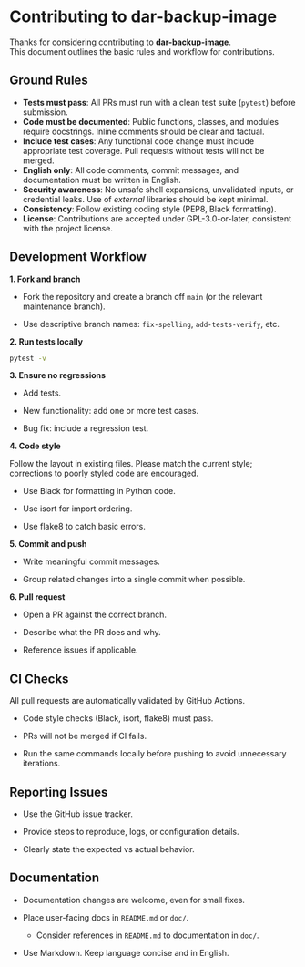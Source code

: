 # Contributing to dar-backup-image

Thanks for considering contributing to **dar-backup-image**.  
This document outlines the basic rules and workflow for contributions.

## Ground Rules

- **Tests must pass**: All PRs must run with a clean test suite (`pytest`) before submission.  
- **Code must be documented**: Public functions, classes, and modules require docstrings. Inline comments should be clear and factual.  
- **Include test cases**: Any functional code change must include appropriate test coverage. Pull requests without tests will not be merged.  
- **English only**: All code comments, commit messages, and documentation must be written in English.  
- **Security awareness**: No unsafe shell expansions, unvalidated inputs, or credential leaks. Use of *external* libraries should be kept minimal.  
- **Consistency**: Follow existing coding style (PEP8, Black formatting).  
- **License**: Contributions are accepted under GPL-3.0-or-later, consistent with the project license.

## Development Workflow

**1. Fork and branch**  

- Fork the repository and create a branch off `main` (or the relevant maintenance branch).

- Use descriptive branch names: `fix-spelling`, `add-tests-verify`, etc.

**2. Run tests locally**  

```bash
pytest -v
```

**3. Ensure no regressions**

- Add tests.

- New functionality: add one or more test cases.

- Bug fix: include a regression test.

**4. Code style**

Follow the layout in existing files. Please match the current style; corrections to poorly styled code are encouraged.

- Use Black for formatting in Python code.

- Use isort for import ordering.

- Use flake8 to catch basic errors.

**5. Commit and push**

- Write meaningful commit messages.

- Group related changes into a single commit when possible.

**6. Pull request**

- Open a PR against the correct branch.

- Describe what the PR does and why.

- Reference issues if applicable.

## CI Checks

All pull requests are automatically validated by GitHub Actions.

- Code style checks (Black, isort, flake8) must pass.

- PRs will not be merged if CI fails.

- Run the same commands locally before pushing to avoid unnecessary iterations.

## Reporting Issues

- Use the GitHub issue tracker.

- Provide steps to reproduce, logs, or configuration details.

- Clearly state the expected vs actual behavior.

## Documentation

- Documentation changes are welcome, even for small fixes.

- Place user-facing docs in `README.md` or `doc/`.
  - Consider references in `README.md` to documentation in `doc/`.

- Use Markdown. Keep language concise and in English.
